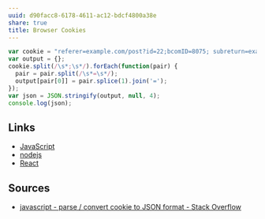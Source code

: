 ```yaml
---
uuid: d90facc8-6178-4611-ac12-bdcf4800a38e
share: true
title: Browser Cookies
---
```

```javascript
var cookie = "referer=example.com/post?id=22;bcomID=8075; subreturn=example&fuzzy=true&ct=null&autobounce=true; JSESSIONID=6D20570E1EB; mbox=session";
var output = {};
cookie.split(/\s*;\s*/).forEach(function(pair) {
  pair = pair.split(/\s*=\s*/);
  output[pair[0]] = pair.splice(1).join('=');
});
var json = JSON.stringify(output, null, 4);
console.log(json);
```

## Links

* [JavaScript](../e4f5fb54-c63f-4567-851b-e61a4a58037d)
* [nodejs](../94377dc4-14fb-44cd-9892-4cf3cff78726)
* [React](../Software/List/React)
## Sources

* [javascript - parse / convert cookie to JSON format - Stack Overflow](https://stackoverflow.com/questions/30138594/parse-convert-cookie-to-json-format)